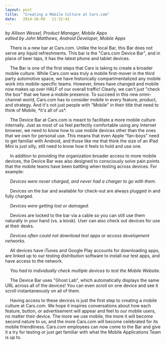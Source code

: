 ```yaml
---
layout: post
title:  "Creating a Mobile Culture at Cars.com"
date:   2014-10-09   11:32:42
---
```


*by Allison Wessel, Product Manager, Mobile Apps<BR>edited by John Matthews, Android Developer, Mobile Apps*

<p>&nbsp;&nbsp;&nbsp;&nbsp;There is a new bar at Cars.com. Unlike the local Bar, this Bar does not serve any liquid refreshments. This bar is the "Cars.com Device Bar", and in place of beer taps, it has the latest phone and tablet devices.</p>
<p>&nbsp;&nbsp;&nbsp;&nbsp;The Bar is one of the first steps that Cars is taking to create a broader mobile culture. While Cars.com was truly a mobile first-mover in the third party automotive space, we have historically compartmentalized any mobile work into mobile-specific teams. However, times have changed and mobile now makes up over HALF of our overall traffic! Clearly, we can't just "check the box" that we have a mobile presence. To succeed in this new omni-channel world, Cars.com has to consider mobile in every feature, product, and strategy. And it's not just people with "Mobile" in their title that need to think of Mobile, *it's all of us*.</p>
<p>&nbsp;&nbsp;&nbsp;&nbsp;The Device Bar at Cars.com is meant to facilitate a more mobile culture internally.  Just as most of us feel perfectly comfortable using any Internet browser, we need to know how to use mobile devices other than the ones that we own for personal use.  This means that even Apple "fan-boys" need to get familiar with Android, and those like me that think the size of an iPad Mini is just silly, still need to know how it feels to hold and use one.</p>
<p>&nbsp;&nbsp;&nbsp;&nbsp;In addition to providing the organization broader access to more mobile devices, the Device Bar was also designed to consciously solve pain points that the mobile teams have been battling when testing across devices. For example:</p>

&nbsp;&nbsp;&nbsp;&nbsp;*Devices were never charged, and never had a charger to go with them.*

<p>&nbsp;&nbsp;&nbsp;&nbsp;Devices on the bar and available for check-out are always plugged in and fully charged.</p>

&nbsp;&nbsp;&nbsp;&nbsp;*Devices were getting lost or damaged.*

<p>&nbsp;&nbsp;&nbsp;&nbsp;Devices are locked to the bar via a cable so you can still use them naturally in your hand (vs. a kiosk).  User can also check out devices for use at their desks.</p>

&nbsp;&nbsp;&nbsp;&nbsp;*Devices often could not download test apps or access development networks.*
 
<p>&nbsp;&nbsp;&nbsp;&nbsp;All devices have iTunes and Google Play accounts for downloading apps, are linked up to our testing distribution software to install our test apps, and have access to the network.</p>

&nbsp;&nbsp;&nbsp;&nbsp;*You had to individually check multiple devices to test the Mobile Website.*

<p>&nbsp;&nbsp;&nbsp;&nbsp;The Device Bar uses "Ghost Lab", which automatically displays the same URL across all of the devices! You can even scroll on one device and see it scroll instantaneously on all of them.</p>
<p>&nbsp;&nbsp;&nbsp;&nbsp;Having access to these devices is just the first step to creating a mobile culture at Cars.com. We hope it inspires conversations about how each feature, button, or advertisement will appear and feel to our mobile users, no matter their device. The more we use mobile, the more it will become second nature to us, and the more Cars.com will become celebrated for its mobile friendliness.  Cars.com employees can now come to the Bar and give it a try for testing or just get familiar with what the Mobile Applications Team is up to.</p>
